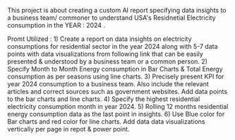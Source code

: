 This project is about creating a custom AI report specifying data insights to a business team/ commoner to understand USA's Residnetial Electricity consumption in the YEAR : 2024 .

Promt Utilized : 1) Create a report on data insights on electricity consumptions for residential sector in the year 2024 along with 5-7 data points with data visualizations from following link that can be easily presented & understood by a business team or a common person. 
2) Specify Month to Month Energy consumption in Bar Charts & Total Energy consumption as per seasons using line charts.
3) Precisely present KPI for year 2024 consumption to a business team. Also include the relevant articles and correct sources such as government websites. Add data points to the bar charts and line charts. 
4) Specify the highest residential electricity consumption month in year 2024. 
5) Rolling 12 months residential energy consumption data as the last point in insights.
6) Use Blue color for Bar charts and red color for line charts. Add data data visualizations vertically per page in repot & power point.
